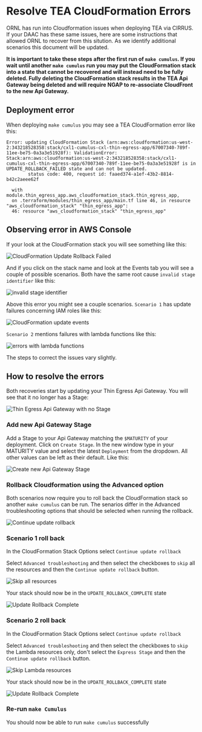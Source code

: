 # Resolve TEA CloudFormation Errors

ORNL has run into Cloudformation issues when deploying TEA via CIRRUS.  If your DAAC has
these same issues, here are some instructions that allowed ORNL to recover from this
sitution.  As we identify additional scenarios this document will be updated.

**It is important to take these steps after the first run of `make cumulus`.  If you
wait until another `make cumulus` run you may put the CloudFormation stack into a state
that cannot be recovered and will instead need to be fully deleted.  Fully deleting the
CloudFormation stack results in the TEA Api Gateway being deleted and will require NGAP
to re-associate CloudFront to the new Api Gateway.**

## Deployment error

When deploying `make cumulus` you may see a TEA CloudFormation error like this:

```
Error: updating CloudFormation Stack (arn:aws:cloudformation:us-west-2:343218528358:stack/cxl1-cumulus-cxl-thin-egress-app/67007340-789f-11ee-be75-0a3a3e51928f): ValidationError: Stack:arn:aws:cloudformation:us-west-2:343218528358:stack/cxl1-cumulus-cxl-thin-egress-app/67007340-789f-11ee-be75-0a3a3e51928f is in UPDATE_ROLLBACK_FAILED state and can not be updated.
        status code: 400, request id: faaed374-a1ef-43b2-8814-b42c2aeee62f

  with module.thin_egress_app.aws_cloudformation_stack.thin_egress_app,
  on .terraform/modules/thin_egress_app/main.tf line 46, in resource "aws_cloudformation_stack" "thin_egress_app":
  46: resource "aws_cloudformation_stack" "thin_egress_app"
```

## Observing error in AWS Console

If your look at the CloudFormation stack you will see something like this:

![CloudFormation Update Rollback Failed](images/cloudformation_update_rollback_failed.png)

And if you click on the stack name and look at the Events tab you will see a couple of
possible scenarios.  Both have the same root cause `invalid stage identifier` like this:

![invalid stage identifier](images/invalid_stage_identifier.png)

Above this error you might see a couple scenarios.  `Scenario 1` has update failures
concerning IAM roles like this:

![CloudFormation update events](images/cloudformation_update_events.png)

`Scenario 2` mentions failures with lambda functions like this:

![errors with lambda functions](images/errors_with_lambda_functions.png)

The steps to correct the issues vary slightly.

## How to resolve the errors

Both recoveries start by updating your Thin Egress Api Gateway.  You will see that it no
longer has a Stage:

![Thin Egress Api Gateway with no Stage](images/tea_api_gateway_no_stage.png)

### Add new Api Gateway Stage

Add a Stage to your Api Gateway matching the `$MATURITY` of your deployment.   Click on
`Create Stage`.  In the new window type in your MATURITY value and select the latest
`Deployment` from the dropdown.  All other values can be left as their default. Like
this:

![Create new Api Gateway Stage](images/create_new_api_gateway_stage.png)

### Rollback Cloudformation using the Advanced option

Both scenarios now require you to roll back the CloudFormation stack so another
`make cumulus` can be run.  The senarios differ in the Advanced troubleshooting options
that should be selected when running the rollback.

![Continue update rollback](images/cloudformation_continue_update_rollback.png)

### Scenario 1 roll back

In the CloudFormation Stack Options select `Continue update rollback`

Select `Advanced troubleshooting` and then select the checkboxes to `skip` all the
resources and then the `Continue update rollback` button.

![Skip all resources](images/cloudformation_skip_all_resources.png)

Your stack should now be in the `UPDATE_ROLLBACK_COMPLETE` state

![Update Rollback Complete](images/cloudformation_update_rollback_complete.png)

### Scenario 2 roll back

In the CloudFormation Stack Options select `Continue update rollback`

Select `Advanced troubleshooting` and then select the checkboxes to `skip` the Lambda
resources only, don't select the `Express Stage` and then the
`Continue update rollback` button.

![Skip Lambda resources](images/skip_lamba_resources.png)

Your stack should now be in the `UPDATE_ROLLBACK_COMPLETE` state

![Update Rollback Complete](images/cloudformation_update_rollback_complete.png)

### Re-run `make Cumulus`

You should now be able to run `make cumulus` successfully

